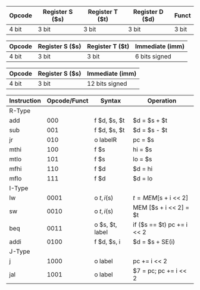 
| Opcode | Register S ($s) | Register T ($t) | Register D ($d) | Funct |
|--------|-----------------|-----------------|-----------------|-------|
| 4 bit  | 3 bit           | 3 bit           | 3 bit           | 3 bit |

| Opcode | Register S ($s) | Register T ($t) | Immediate (imm) |
|--------|-----------------|-----------------|-----------------|
| 4 bit  | 3 bit           | 3 bit           |  6 bits signed  |

| Opcode | Register S ($s) | Immediate (imm) |
|--------|-----------------|-----------------|
| 4 bit  | 3 bit           |  12 bits signed |

| Instruction | Opcode/Funct | Syntax          | Operation                   |
|-------------|--------------|-----------------|-----------------------------|
| R-Type      |              |                 |                             |
| add         | 000          | f $d, $s, $t    | $d = $s + $t                |
| sub         | 001          | f $d, $s, $t    | $d = $s - $t                |
| jr          | 010          | o labelR        | pc = $s                     |
| mthi        | 100          | f $s            | hi = $s                     |
| mtlo        | 101          | f $s            | lo = $s                     |
| mfhi        | 110          | f $d            | $d = hi                     |
| mflo        | 111          | f $d            | $d = lo                     |
| I-Type      |              |                 |                             |
| lw          | 0001         | o $t, i ($s)    | $t = MEM [$s + i << 2]      |
| sw          | 0010         | o $t, i ($s)    | MEM [$s + i << 2] = $t      |
| beq         | 0011         | o $s, $t, label | if ($s == $t) pc += i << 2  |
| addi        | 0100         | f $d, $s, i     | $d = $s + SE(i)             |
| J-Type      |              |                 |                             |
| j           | 1000         | o label         | pc += i << 2                |
| jal         | 1001         | o label         | $7 = pc; pc += i << 2       |
